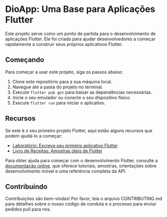 # DioApp: Uma Base para Aplicações Flutter

Este projeto serve como um ponto de partida para o desenvolvimento de aplicações Flutter. Ele foi criado para ajudar desenvolvedores a começar rapidamente a construir seus próprios aplicativos Flutter.

## Começando

Para começar a usar este projeto, siga os passos abaixo:

1. Clone este repositório para a sua máquina local.
2. Navegue até a pasta do projeto no terminal.
3. Execute `flutter pub get` para baixar as dependências necessárias.
4. Inicie o seu emulador ou conecte o seu dispositivo físico.
5. Execute `flutter run` para iniciar o aplicativo.

## Recursos

Se este é o seu primeiro projeto Flutter, aqui estão alguns recursos que podem ajudá-lo a começar:

- [Laboratório: Escreva seu primeiro aplicativo Flutter](https://docs.flutter.dev/get-started/codelab)
- [Livro de Receitas: Amostras úteis de Flutter](https://docs.flutter.dev/cookbook)

Para obter ajuda para começar com o desenvolvimento Flutter, consulte a [documentação online](https://docs.flutter.dev/), que oferece tutoriais, amostras, orientações sobre desenvolvimento móvel e uma referência completa da API.

## Contribuindo

Contribuições são bem-vindas! Por favor, leia o arquivo CONTRIBUTING.md para detalhes sobre o nosso código de conduta e o processo para enviar pedidos pull para nós.